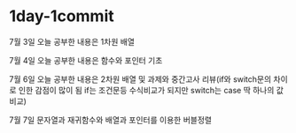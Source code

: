﻿# 1day-1commit 
7월 3일 오늘 공부한 내용은 1차원 배열

7월 4일 오늘 공부한 내용은 함수와 포인터 기초

7월 6일 오늘 공부한 내용은 2차원 배열 및 과제와 중간고사 리뷰(if와 switch문의 차이로 인한 감점이 많이 됨 if는 조건문등 수식비교가 되지만 switch는 case 딱 하나의 값비교)

7월 7일 문자열과 재귀함수와 배열과 포인터를 이용한 버블정렬
